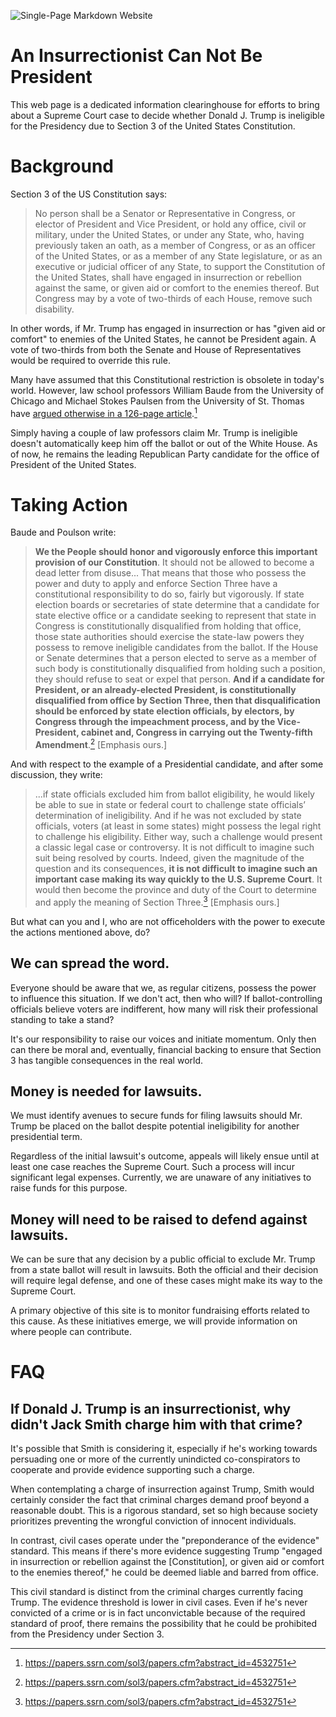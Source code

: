 ![Single-Page Markdown Website](images/Section3Big3.svg)
# An Insurrectionist Can Not Be President
This web page is a dedicated information clearinghouse for efforts to bring about a Supreme Court case to decide whether Donald J. Trump is ineligible for the Presidency due to Section 3 of the United States Constitution.
# Background
Section 3 of the US Constitution says: 
> No person shall be a Senator or Representative in Congress, or elector of President and Vice President, or hold any office, civil or military, under the United States, or under any State, who, having previously taken an oath, as a member of Congress, or as an officer of the United States, or as a member of any State legislature, or as an executive or judicial officer of any State, to support the Constitution of the United States, shall have engaged in insurrection or rebellion against the same, or given aid or comfort to the enemies thereof. But Congress may by a vote of two-thirds of each House, remove such disability. 

In other words, if Mr. Trump has engaged in insurrection or has "given aid or comfort" to enemies of the United States, he cannot be President again. A vote of two-thirds from both the Senate and House of Representatives would be required to override this rule.

Many have assumed that this Constitutional restriction is obsolete in today's world. However, law school professors William Baude from the University of Chicago and Michael Stokes Paulsen from the University of St. Thomas have [argued otherwise in a 126-page article](https://papers.ssrn.com/sol3/papers.cfm?abstract_id=4532751).[^1]

Simply having a couple of law professors claim Mr. Trump is ineligible doesn't automatically keep him off the ballot or out of the White House. As of now, he remains the leading Republican Party candidate for the office of President of the United States.

# Taking Action
Baude and Poulson write:
> **We the People should honor and vigorously enforce this important provision of our Constitution**. It should not be allowed to become a dead letter from disuse... That means that those who possess the power and duty to apply and enforce Section Three have a constitutional responsibility to do so, fairly but vigorously. If state election boards or secretaries of state determine that a candidate for state elective office or a candidate seeking to represent that state in Congress is constitutionally disqualified from holding that office, those state authorities should exercise the state-law powers they possess to remove ineligible candidates from the ballot. If the House or Senate determines that a person elected to serve as a member of such body is constitutionally disqualified from holding such a position, they should refuse to seat or expel that person. **And if a candidate for President, or an already-elected President, is constitutionally disqualified from office by Section Three, then that disqualification should be enforced by state election officials, by electors, by Congress through the impeachment process, and by the Vice-President, cabinet and, Congress in carrying out the Twenty-fifth Amendment**.[^1]
[Emphasis ours.]


And with respect to the example of a Presidential candidate, and after some discussion, they write:
> ...if state officials excluded him from ballot eligibility, he would likely be able to sue in state or federal court to challenge state officials’ determination of ineligibility. And if he was not excluded by state officials, voters (at least in some states) might possess the legal right to challenge his eligibility. Either way, such a challenge would present a classic legal case or controversy. It is not difficult to imagine such suit being resolved by courts. Indeed, given the magnitude of the question and its consequences, **it is not difficult to imagine such an important case making its way quickly to the U.S. Supreme Court**. It would then become the province and duty of the Court to determine and apply the meaning of Section Three.[^1]
[Emphasis ours.]


But what can you and I, who are not officeholders with the power to execute the actions mentioned above, do?

## We can spread the word.
Everyone should be aware that we, as regular citizens, possess the power to influence this situation. If we don't act, then who will? If ballot-controlling officials believe voters are indifferent, how many will risk their professional standing to take a stand?

It's our responsibility to raise our voices and initiate momentum. Only then can there be moral and, eventually, financial backing to ensure that Section 3 has tangible consequences in the real world.


## Money is needed for lawsuits.
We must identify avenues to secure funds for filing lawsuits should Mr. Trump be placed on the ballot despite potential ineligibility for another presidential term.

Regardless of the initial lawsuit's outcome, appeals will likely ensue until at least one case reaches the Supreme Court. Such a process will incur significant legal expenses. Currently, we are unaware of any initiatives to raise funds for this purpose.

## Money will need to be raised to defend against lawsuits.
We can be sure that any decision by a public official to exclude Mr. Trump from a state ballot will result in lawsuits. Both the official and their decision will require legal defense, and one of these cases might make its way to the Supreme Court.

A primary objective of this site is to monitor fundraising efforts related to this cause. As these initiatives emerge, we will provide information on where people can contribute.

# FAQ
## If Donald J. Trump is an insurrectionist, why didn't Jack Smith charge him with that crime?
It's possible that Smith is considering it, especially if he's working towards persuading one or more of the currently unindicted co-conspirators to cooperate and provide evidence supporting such a charge.

When contemplating a charge of insurrection against Trump, Smith would certainly consider the fact that criminal charges demand proof beyond a reasonable doubt. This is a rigorous standard, set so high because society prioritizes preventing the wrongful conviction of innocent individuals.

In contrast, civil cases operate under the "preponderance of the evidence" standard. This means if there's more evidence suggesting Trump "engaged in insurrection or rebellion against the [Constitution], or given aid or comfort to the enemies thereof," he could be deemed liable and barred from office.

This civil standard is distinct from the criminal charges currently facing Trump. The evidence threshold is lower in civil cases. Even if he's never convicted of a crime or is in fact unconvictable because of the required standard of proof, there remains the possibility that he could be prohibited from the Presidency under Section 3.



[^1]: https://papers.ssrn.com/sol3/papers.cfm?abstract_id=4532751






